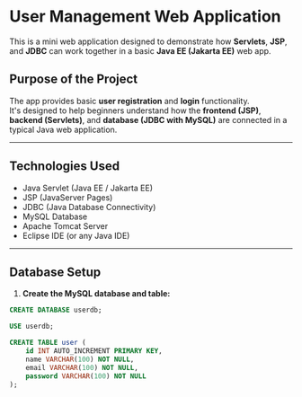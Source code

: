 # User Management Web Application

This is a mini web application designed to demonstrate how **Servlets**, **JSP**, and **JDBC** can work together in a basic **Java EE (Jakarta EE)** web app.

##  Purpose of the Project

The app provides basic **user registration** and **login** functionality.  
It's designed to help beginners understand how the **frontend (JSP)**, **backend (Servlets)**, and **database (JDBC with MySQL)** are connected in a typical Java web application.

---

## Technologies Used

- Java Servlet (Java EE / Jakarta EE)
- JSP (JavaServer Pages)
- JDBC (Java Database Connectivity)
- MySQL Database
- Apache Tomcat Server
- Eclipse IDE (or any Java IDE)

---

##  Database Setup

1. **Create the MySQL database and table:**

```sql
CREATE DATABASE userdb;

USE userdb;

CREATE TABLE user (
    id INT AUTO_INCREMENT PRIMARY KEY,
    name VARCHAR(100) NOT NULL,
    email VARCHAR(100) NOT NULL,
    password VARCHAR(100) NOT NULL
);
